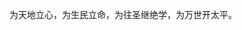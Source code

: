 为天地立心，为生民立命，为往圣继绝学，为万世开太平。
<!---
wangshuai0928/wangshuai0928 is a ✨ special ✨ repository because its `README.md` (this file) appears on your GitHub profile.
You can click the Preview link to take a look at your changes.
--->
